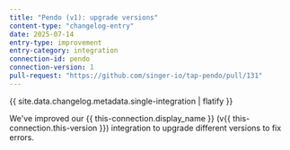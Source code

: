 ```yaml
---
title: "Pendo (v1): upgrade versions"
content-type: "changelog-entry"
date: 2025-07-14
entry-type: improvement
entry-category: integration
connection-id: pendo
connection-version: 1
pull-request: "https://github.com/singer-io/tap-pendo/pull/131"
---
```

{{ site.data.changelog.metadata.single-integration | flatify }}

We've improved our {{ this-connection.display_name }} (v{{ this-connection.this-version }}) integration to upgrade different versions to fix errors.